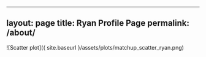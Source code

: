 
---
layout: page
title: Ryan Profile Page
permalink: /about/
---

![Scatter plot]({ site.baseurl }/assets/plots/matchup_scatter_ryan.png)
